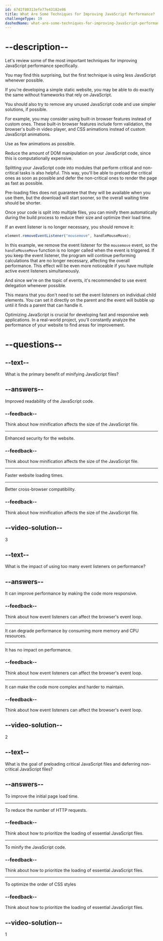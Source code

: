 ```yaml
---
id: 67d2f80313efe77e43182e86
title: What Are Some Techniques for Improving JavaScript Performance?
challengeType: 19
dashedName: what-are-some-techniques-for-improving-JavaScript-performance
---
```


# --description--

Let's review some of the most important techniques for improving JavaScript performance specifically.

You may find this surprising, but the first technique is using less JavaScript whenever possible.

If you're developing a simple static website, you may be able to do exactly the same without frameworks that rely on JavaScript.

You should also try to remove any unused JavaScript code and use simpler solutions, if possible.

For example, you may consider using built-in browser features instead of custom ones. These built-in browser features include form validation, the browser's built-in video player, and CSS animations instead of custom JavaScript animations.

Use as few animations as possible.

Reduce the amount of DOM manipulation on your JavaScript code, since this is computationally expensive.

Splitting your JavaScript code into modules that perform critical and non-critical tasks is also helpful. This way, you'll be able to preload the critical ones as soon as possible and defer the non-critical ones to render the page as fast as possible.

Pre-loading files does not guarantee that they will be available when you use them, but the download will start sooner, so the overall waiting time should be shorter.

Once your code is split into multiple files, you can minify them automatically during the build process to reduce their size and optimize their load time.

If an event listener is no longer necessary, you should remove it:

```js
element.removeEventListener("mousemove", handleMouseMove);
```

In this example, we remove the event listener for the `mousemove` event, so the `handleMouseMove` function is no longer called when the event is triggered. If you keep the event listener, the program will continue performing calculations that are no longer necessary, affecting the overall performance. This effect will be even more noticeable if you have multiple active event listeners simultaneously.

And since we're on the topic of events, it's recommended to use event delegation whenever possible.

This means that you don't need to set the event listeners on individual child elements. You can set it directly on the parent and the event will bubble up until it finds a parent that can handle it.

Optimizing JavaScript is crucial for developing fast and responsive web applications. In a real-world project, you'll constantly analyze the performance of your website to find areas for improvement.

# --questions--

## --text--

What is the primary benefit of minifying JavaScript files?

## --answers--

Improved readability of the JavaScript code.

### --feedback--

Think about how minification affects the size of the JavaScript file.

---

Enhanced security for the website.

### --feedback--

Think about how minification affects the size of the JavaScript file.

---

Faster website loading times.

---

Better cross-browser compatibility.

### --feedback--

Think about how minification affects the size of the JavaScript file.

## --video-solution--

3

## --text--

What is the impact of using too many event listeners on performance?

## --answers--

It can improve performance by making the code more responsive.

### --feedback--

Think about how event listeners can affect the browser's event loop.

---

It can degrade performance by consuming more memory and CPU resources.

---

It has no impact on performance.

### --feedback--

Think about how event listeners can affect the browser's event loop.

---

It can make the code more complex and harder to maintain.

### --feedback--

Think about how event listeners can affect the browser's event loop.

## --video-solution--

2

## --text--

What is the goal of preloading critical JavaScript files and deferring non-critical JavaScript files?

## --answers--

To improve the initial page load time.

---

To reduce the number of HTTP requests.

### --feedback--

Think about how to prioritize the loading of essential JavaScript files.

---

To minify the JavaScript code.

### --feedback--

Think about how to prioritize the loading of essential JavaScript files.

---

To optimize the order of CSS styles

### --feedback--

Think about how to prioritize the loading of essential JavaScript files.

## --video-solution--

1
